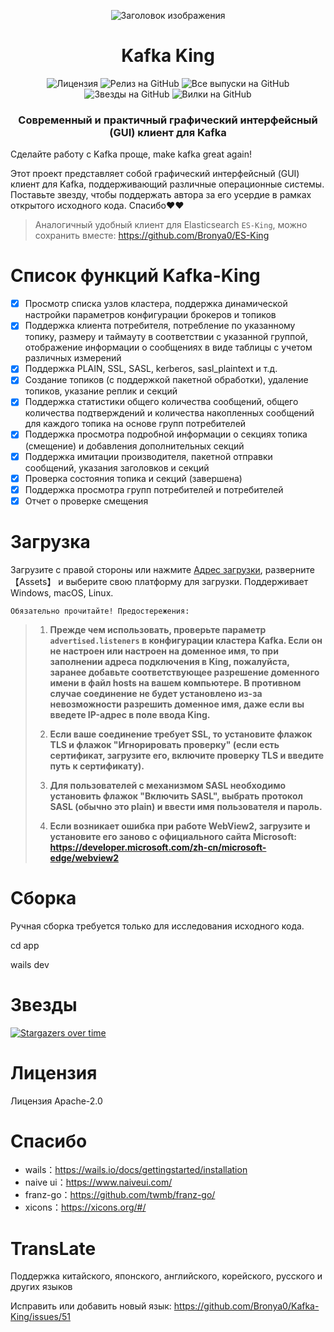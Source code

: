 <p align="center">
  <img src="../snap/icon.ico" alt="Заголовок изображения">
</p>
<h1 align="center">Kafka King </h1>

<div align="center">

![Лицензия](https://img.shields.io/github/license/Bronya0/Kafka-King)
![Релиз на GitHub](https://img.shields.io/github/release/Bronya0/Kafka-King)
![Все выпуски на GitHub](https://img.shields.io/github/downloads/Bronya0/Kafka-King/total)
![Звезды на GitHub](https://img.shields.io/github/stars/Bronya0/Kafka-King)
![Вилки на GitHub](https://img.shields.io/github/forks/Bronya0/Kafka-King)

<h3 align="center">Современный и практичный графический интерфейсный (GUI) клиент для Kafka </h3>

</div>

Сделайте работу с Kafka проще, make kafka great again!

Этот проект представляет собой графический интерфейсный (GUI) клиент для Kafka, поддерживающий различные операционные системы. Поставьте звезду, чтобы поддержать автора за его усердие в рамках открытого исходного кода. Спасибо❤❤

> Аналогичный удобный клиент для Elasticsearch `ES-King`, можно сохранить вместе: https://github.com/Bronya0/ES-King





# Список функций Kafka-King
- [x] Просмотр списка узлов кластера, поддержка динамической настройки параметров конфигурации брокеров и топиков
- [x] Поддержка клиента потребителя, потребление по указанному топику, размеру и таймауту в соответствии с указанной группой, отображение информации о сообщениях в виде таблицы с учетом различных измерений
- [x] Поддержка PLAIN, SSL, SASL, kerberos, sasl_plaintext и т.д.
- [x] Создание топиков (с поддержкой пакетной обработки), удаление топиков, указание реплик и секций
- [x] Поддержка статистики общего количества сообщений, общего количества подтверждений и количества накопленных сообщений для каждого топика на основе групп потребителей
- [x] Поддержка просмотра подробной информации о секциях топика (смещение) и добавления дополнительных секций
- [x] Поддержка имитации производителя, пакетной отправки сообщений, указания заголовков и секций
- [x] Проверка состояния топика и секций (завершена)
- [x] Поддержка просмотра групп потребителей и потребителей
- [x] Отчет о проверке смещения

# Загрузка
Загрузите с правой стороны или нажмите [Адрес загрузки](https://github.com/Bronya0/Kafka-King/releases), разверните 【Assets】 и выберите свою платформу для загрузки. Поддерживает Windows, macOS, Linux.

`Обязательно прочитайте! Предостережения:`

> 1. **Прежде чем использовать, проверьте параметр `advertised.listeners` в конфигурации кластера Kafka. Если он не настроен или настроен на доменное имя, то при заполнении адреса подключения в King, пожалуйста, заранее добавьте соответствующее разрешение доменного имени в файл hosts на вашем компьютере. В противном случае соединение не будет установлено из-за невозможности разрешить доменное имя, даже если вы введете IP-адрес в поле ввода King.**
>
> 2. **Если ваше соединение требует SSL, то установите флажок TLS и флажок "Игнорировать проверку" (если есть сертификат, загрузите его, включите проверку TLS и введите путь к сертификату).**
>
> 3. **Для пользователей с механизмом SASL необходимо установить флажок "Включить SASL", выбрать протокол SASL (обычно это plain) и ввести имя пользователя и пароль.**
>
> 4. **Если возникает ошибка при работе WebView2, загрузите и установите его заново с официального сайта Microsoft: https://developer.microsoft.com/zh-cn/microsoft-edge/webview2**



# Сборка
Ручная сборка требуется только для исследования исходного кода.

cd app

wails dev

# Звезды
[![Stargazers over time](https://starchart.cc/Bronya0/Kafka-King.svg)](https://starchart.cc/Bronya0/Kafka-King)


# Лицензия
Лицензия Apache-2.0

# Спасибо
- wails：https://wails.io/docs/gettingstarted/installation
- naive ui：https://www.naiveui.com/
- franz-go：https://github.com/twmb/franz-go/
- xicons：https://xicons.org/#/

# TransLate
Поддержка китайского, японского, английского, корейского, русского и других языков

Исправить или добавить новый язык: https://github.com/Bronya0/Kafka-King/issues/51